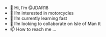 - 👋 Hi, I’m @JDAR18
- 👀 I’m interested in motorcycles 
- 🌱 I’m currently learning fast
- 💞️ I’m looking to collaborate on Isle of Man tt
- 📫 How to reach me ...

<!---
JDAR18/JDAR18 
